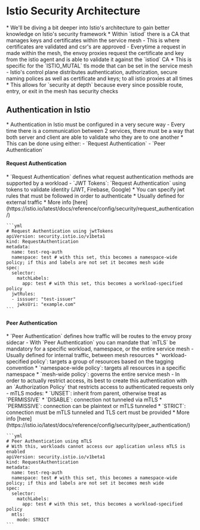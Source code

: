 <h1>Istio Security Architecture</h1>
* We'll be diving a bit deeper into Istio's architecture to gain better knowledge on Istio's security framework
* Within `istiod` there is a CA that manages keys and certificates within the service mesh
  - This is where certificates are validated and csr's are approved
  - Everytime a request in made within the mesh, the envoy proxies request the certificate and key from the istio agent and is able to validate it against the `istiod` CA
    * This is specific for the `ISTIO_MUTAL` tls mode that can be set in the service mesh
  - Istio's control plane distributes authentication, authorization, secure naming polices as well as certificate and keys; to all istio proxies at all times
    * This allows for `security at depth` because every since possible route, entry, or exit in the mesh has security checks

<h2>Authentication in Istio</h2>
* Authentication in Istio must be configured in a very secure way
  - Every time there is a communication between 2 services, there must be a way that both server and client are able to validate who they are to one another
* This can be done using either: 
  - `Request Authentication`
  - `Peer Authentication`

<h4>Request Authentication</h4>
* `Request Authentication` defines what request authentication methods are supported by a workload
  - `JWT Tokens`: `Request Authentication` using tokens to validate identity (JWT, Firebase, Google)
    * You can specify jwt rules that must be followed in order to authenticate
    * Usually defined for external traffic
    * More info [here](https://istio.io/latest/docs/reference/config/security/request_authentication/)
 
    ```yml
    # Request Authentication using jwtTokens
    apiVersion: security.istio.io/v1beta1
    kind: RequestAuthentication
    metadata:
      name: test-req-auth
      namespace: test # with this set, this becomes a namespace-wide policy; if this and labels are not set it becomes mesh wide
    spec:
      selector:
        matchLabels:
          app: test # with this set, this becomes a workload-specified policy
      jwtRules:
      - isssuer: "test-issuer"
        jwksUri: "example.com"
    ```

<h4>Peer Authentication</h4>
* `Peer Authentication` defines how traffic will be routes to the envoy proxy sidecar
  - With `Peer Authentication` you can mandate that `mTLS` be mandatory for a specific workload, namespace, or the entire service mesh
  - Usually defined for internal traffic, between mesh resources
    * `workload-specified policy`: targets a group of resources based on the tagging convention
    * `namespace-wide policy`: targets all resources in a specific namespace
    * `mesh-wide policy`: governs the entire service mesh 
  - In order to actually restrict access, its best to create this authentication with an `Authorization Policy` that restricts access to authenticated requests only
  - mTLS modes:
    * `UNSET`: inherit from parent, otherwise treat as `PERMISSIVE`
    * `DISABLE`: connection not tunneled via mTLS
    * `PERMISSIVE`: connection can be plaintext or mTLS tunneled
    * `STRICT`: connection must be mTLS tunneled and TLS cert must be provided
    * More info [here](https://istio.io/latest/docs/reference/config/security/peer_authentication/)
 
    ```yml
    # Peer Authentication using mTLS
    # With this, workloads cannot access our application unless mTLS is enabled
    apiVersion: security.istio.io/v1beta1
    kind: RequestAuthentication
    metadata:
      name: test-req-auth
      namespace: test # with this set, this becomes a namespace-wide policy; if this and labels are not set it becomes mesh wide
    spec:
      selector:
        matchLabels:
          app: test # with this set, this becomes a workload-specified policy
      mtls:
        mode: STRICT
    ```
